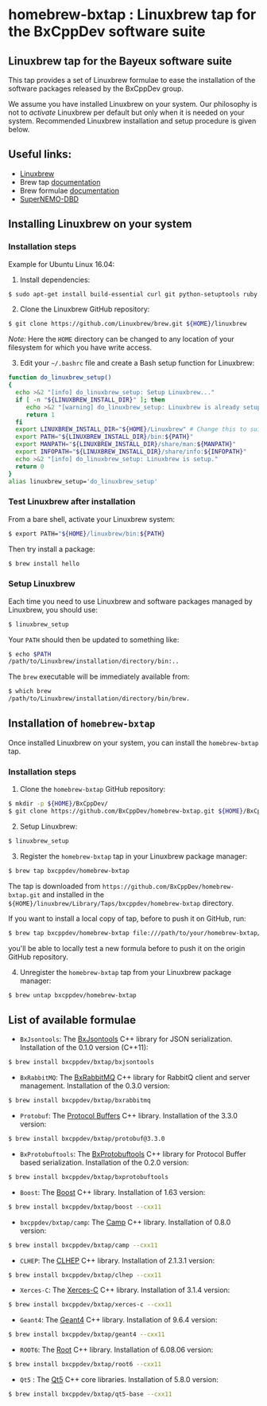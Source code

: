 # homebrew-bxtap : Linuxbrew tap for the BxCppDev software suite

## Linuxbrew tap for the Bayeux software suite

This tap provides a set of Linuxbrew formulae to ease the installation
of the software packages released by the BxCppDev group.

We assume you have installed Linuxbrew on your system. Our philosophy is
not to *activate* Linuxbrew per default but only when it is needed on your
system. Recommended Linuxbrew installation and setup procedure is given below.

## Useful links:

* [Linuxbrew](http://linuxbrew.sh/)
* Brew tap [documentation](https://github.com/Homebrew/brew/blob/master/docs/brew-tap.md)
* Brew formulae [documentation](https://github.com/Homebrew/brew/raw/master/docs/Formula-Cookbook.md)
* [SuperNEMO-DBD](https://github.com/SuperNEMO-DBD)

## Installing Linuxbrew on your system

### Installation steps

Example for Ubuntu Linux 16.04:

1. Install dependencies:

```sh
$ sudo apt-get install build-essential curl git python-setuptools ruby
```

2. Clone the Linuxbrew GitHub repository:

```sh
$ git clone https://github.com/Linuxbrew/brew.git ${HOME}/linuxbrew
```

   *Note:* Here the ``HOME`` directory can be changed to any location of your filesystem
   for which you have write access.

3. Edit your ``~/.bashrc`` file and create a Bash setup function
   for Linuxbrew:

```sh
function do_linuxbrew_setup()
{
  echo >&2 "[info] do_linuxbrew_setup: Setup Linuxbrew..."
  if [ -n "${LINUXBREW_INSTALL_DIR}" ]; then
     echo >&2 "[warning] do_linuxbrew_setup: Linuxbrew is already setup!"
     return 1
  fi
  export LINUXBREW_INSTALL_DIR="${HOME}/Linuxbrew" # Change this to suit your Linuxbrew installation path
  export PATH="${LINUXBREW_INSTALL_DIR}/bin:${PATH}"
  export MANPATH="${LINUXBREW_INSTALL_DIR}/share/man:${MANPATH}"
  export INFOPATH="${LINUXBREW_INSTALL_DIR}/share/info:${INFOPATH}"
  echo >&2 "[info] do_linuxbrew_setup: Linuxbrew is setup."
  return 0
}
alias linuxbrew_setup='do_linuxbrew_setup'
```

### Test Linuxbrew after installation

From a bare shell, activate your Linuxbrew system:

```sh
$ export PATH="${HOME}/linuxbrew/bin:${PATH}
```

Then try install a package:

```sh
$ brew install hello
```

### Setup Linuxbrew

Each time you need to use Linuxbrew and software packages managed by Linuxbrew, you
should use:

```sh
$ linuxbrew_setup
```

Your ``PATH`` should then be updated to something like:

```sh
$ echo $PATH
/path/to/Linuxbrew/installation/directory/bin:..
```

The ``brew`` executable will be immediately available from:

```sh
$ which brew
/path/to/Linuxbrew/installation/directory/bin/brew.
```

## Installation of ``homebrew-bxtap``

Once installed Linuxbrew on your system, you can install the ``homebrew-bxtap`` tap.

### Installation steps

1. Clone the ``homebrew-bxtap`` GitHub repository:

```sh
$ mkdir -p ${HOME}/BxCppDev/
$ git clone https://github.com/BxCppDev/homebrew-bxtap.git ${HOME}/BxCppDev/homebrew-bxtap/
```

2. Setup Linuxbrew:

```sh
$ linuxbrew_setup
```

3. Register the ``homebrew-bxtap`` tap in your Linuxbrew package manager:

```sh
$ brew tap bxcppdev/homebrew-bxtap
```

The tap is downloaded from ``https://github.com/BxCppDev/homebrew-bxtap.git`` and
installed in the ``${HOME}/linuxbrew/Library/Taps/bxcppdev/homebrew-bxtap`` directory.

If you want to install a local copy of tap, before to push it on GitHub, run:

```sh
$ brew tap bxcppdev/homebrew-bxtap file:///path/to/your/homebrew-bxtap/local/git/repo
```

you'll be able to locally test a new formula before to push it on the origin GitHub repository.


4. Unregister the ``homebrew-bxtap`` tap from your Linuxbrew package manager:

```sh
$ brew untap bxcppdev/homebrew-bxtap
```

## List of available formulae

* ``BxJsontools``: The [BxJsontools](https://github.com/BxCppDev/bxjsontools/)
  C++ library for JSON serialization.
  Installation of the 0.1.0 version (C++11):

```sh
$ brew install bxcppdev/bxtap/bxjsontools
```

* ``BxRabbitMQ``: The [BxRabbitMQ](https://github.com/BxCppDev/bxrabbitmq/)
  C++ library for RabbitQ client and server management.
  Installation of the 0.3.0 version:

```sh
$ brew install bxcppdev/bxtap/bxrabbitmq
```

* ``Protobuf``: The [Protocol Buffers](https://developers.google.com/protocol-buffers/)
  C++ library.
  Installation of the 3.3.0 version:

```sh
$ brew install bxcppdev/bxtap/protobuf@3.3.0
```

* ``BxProtobuftools``: The [BxProtobuftools](https://github.com/BxCppDev/bxprotobuftools/) C++ library for Protocol Buffer based serialization.
  Installation of the 0.2.0 version:

```sh
$ brew install bxcppdev/bxtap/bxprotobuftools
```

* ``Boost``: The [Boost](https://www.boost.org/) C++ library.
  Installation of 1.63 version:

```sh
$ brew install bxcppdev/bxtap/boost --cxx11
```

* ``bxcppdev/bxtap/camp``: The [Camp](https://github.com/tegesoft/camp) C++ library.
  Installation of 0.8.0 version:

```sh
$ brew install bxcppdev/bxtap/camp --cxx11
```

* ``CLHEP``: The [CLHEP](http://proj-clhep.web.cern.ch/proj-clhep/) C++ library.
  Installation of 2.1.3.1 version:

```sh
$ brew install bxcppdev/bxtap/clhep --cxx11
```

* ``Xerces-C``: The [Xerces-C](https://xerces.apache.org/xerces-c/) C++ library.
  Installation of 3.1.4 version:

```sh
$ brew install bxcppdev/bxtap/xerces-c --cxx11
```

* ``Geant4``: The [Geant4](http://geant4.cern.ch/) C++ library.
  Installation of 9.6.4 version:

```sh
$ brew install bxcppdev/bxtap/geant4 --cxx11
```

* ``ROOT6``: The [Root](http://root.cern.ch/) C++ library.
  Installation of 6.08.06 version:

```sh
$ brew install bxcppdev/bxtap/root6 --cxx11
```

* ``Qt5`` : The [Qt5](http://qt-project.org/) C++ core libraries.
  Installation of 5.8.0 version:

```sh
$ brew install bxcppdev/bxtap/qt5-base --cxx11
```
